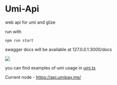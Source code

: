 # Umi-Api 

web api for umi and glize


run with
```
npm run start
```

swagger docs will be available at 127.0.0.1:3000/docs

![](https://user-images.githubusercontent.com/48860626/213066222-66045df4-860c-4e06-a150-99b1c0e2405c.png)

you can find examples of umi usage in [umi.ts](./src/umi.ts)

Current node - https://api.umipay.me/